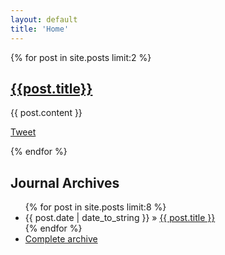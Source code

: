 ```yaml
---
layout: default
title: 'Home'
---
```


{% for post in site.posts limit:2 %}
## <a href='{{post.url}}'>{{post.title}}</a>
<div class="entry-content">
    {{ post.content }}
</div>


<a href="http://twitter.com/share" class="twitter-share-button" data-text="{{post.title}}" data-url="http://serialized.net{{post.url}}" data-count="horizontal" data-via="jbarratt">Tweet</a>
<script type="text/javascript" src="http://platform.twitter.com/widgets.js">
</script>

{% endfor %}


<h2>Journal Archives</h2>
<ul class="posts">
{% for post in site.posts limit:8 %}
<li><span>{{ post.date | date_to_string }}</span> &raquo; <a href="{{ post.url }}">{{ post.title }}</a></li>
{% endfor %}
<li><a href="/archives">Complete archive</a></li>
</ul>
